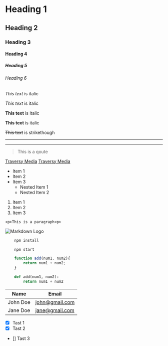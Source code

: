 # Heading 1
## Heading 2
### Heading 3
#### Heading 4
##### Heading 5
###### Heading 6

*This text* is italic

_This text_ is italic

**This text** is italic

__This text__ is italic

~~This text~~ is strikethough

---
___

> This is a qoute

[Traversy Media](hhtp://www.traversymedia.com)
[Traversy Media](hhtp://www.traversymedia.com "Traversy Media")

* Item 1
* Item 2
* Item 3
    * Nested Item 1
    * Nested Item 2

1. Item 1
1. Item 2
1. Item 3

`<p>This is a paragraph<p>`

![Markdown Logo](hhtp://markdown-here.com/img/icon256.png)

```bash
    npm install

    npm start
```

```javascript
    function add(num1, num2){
        return num1 + num2;
    }
```

```python
    def add(num1, num2):
        return num1 + num2
```

| Name         | Email                  |
| ----------   |  ------------          |
|  John Doe  | john@gmail.com |
|  Jane Doe  | jane@gmail.com  |

* [x] Tast 1
* [x] Tast 2
* [] Tast 3